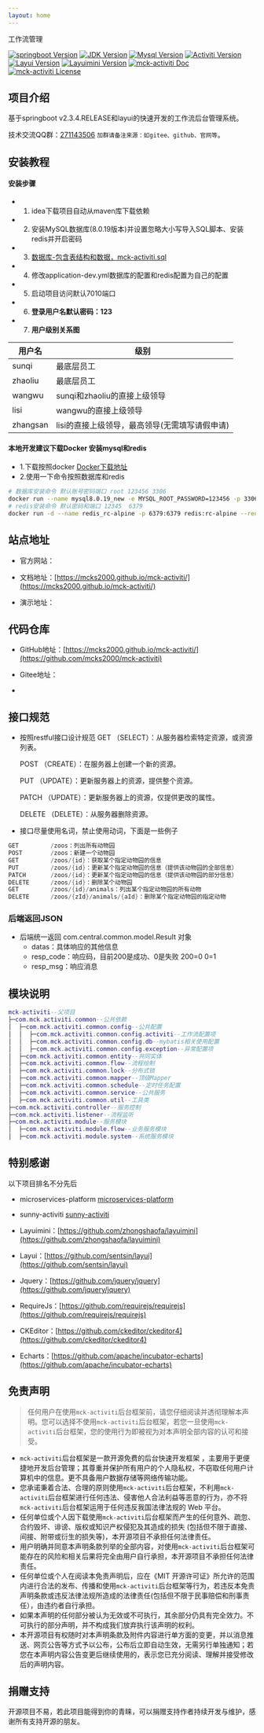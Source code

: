 ```yaml
---
layout: home
---
```


工作流管理

[![springboot Version](https://img.shields.io/badge/springboot-%3E=2.3.4.RELEASE-brightgreen.svg?maxAge=2592000&color=yellow)](https://spring.io/projects/spring-boot)
[![JDK Version](https://img.shields.io/badge/JDK-%3E=1.8.0_191-gread.svg?maxAge=2592000)](https://www.oracle.com/java/technologies/downloads/)
[![Mysql Version](https://img.shields.io/badge/mysql-%3E=8.0.19-brightgreen.svg?maxAge=2592000&color=orange)](https://www.mysql.com/)
[![Activiti Version](https://img.shields.io/badge/Activiti-=5.22.0-brightgreen.svg?maxAge=2592000)](https://www.activiti.org/)
[![Layui Version](https://img.shields.io/badge/layui-=2.5.5-brightgreen.svg?maxAge=2592000&color=critical)](https://github.com/sentsin/layui)
[![Layuimini Version](https://img.shields.io/badge/layuimini-%3E=2.0.4.2-brightgreen.svg?maxAge=2592000&color=ff69b4)](https://github.com/zhongshaofa/layuimini)
[![mck-activiti Doc](https://img.shields.io/badge/docs-passing-green.svg?maxAge=2592000)](https://mcks2000.github.io/mck-activiti/)
[![mck-activiti License](https://img.shields.io/badge/license-MIT-green?maxAge=2592000&color=blue)](https://github.com/mcks2000/mck-activiti/blob/main/LICENSE)

## 项目介绍

基于springboot v2.3.4.RELEASE和layui的快速开发的工作流后台管理系统。

技术交流QQ群：[271143506](https://jq.qq.com/?_wv=1027&k=yR07XYw1) `加群请备注来源：如gitee、github、官网等`。

## 安装教程

#### 安装步骤
- 1. idea下载项目自动从maven库下载依赖
- 2. 安装MySQL数据库(8.0.19版本)并设置忽略大小写导入SQL脚本、安装redis并开启密码
- 3. [数据库-包含表结构和数据，mck-activiti.sql](db/mck-activiti.sql)
- 4. 修改application-dev.yml数据库的配置和redis配置为自己的配置
- 5. 启动项目访问默认7010端口
- 6. **登录用户名默认密码：123**
- 7. **用户级别关系图**

| 用户名  | 级别               |
|-----|-------------------|
| sunqi  | 最底层员工|
| zhaoliu | 最底层员工             |
| wangwu | sunqi和zhaoliu的直接上级领导      |
| lisi | wangwu的直接上级领导      |
| zhangsan| lisi的直接上级领导，最高领导(无需填写请假申请)|

#### 本地开发建议下载Docker 安装mysql和redis

- 1.下载按照docker [Docker下载地址](https://www.docker.com/get-started/)
- 2.使用一下命令按照数据库和redis
```bash
# 数据库安装命令 默认账号密码端口 root 123456 3306
docker run --name mysql8.0.19_new -e MYSQL_ROOT_PASSWORD=123456 -p 3306:3306 -d mysql:8.0.19
# redis安装命令 默认密码和端口 12345  6379
docker run -d --name redis_rc-alpine -p 6379:6379 redis:rc-alpine --requirepass "123456"
```
## 站点地址

* 官方网站：

* 文档地址：[https://mcks2000.github.io/mck-activiti/](https://mcks2000.github.io/mck-activiti/)

* 演示地址：

## 代码仓库

* GitHub地址：[https://mcks2000.github.io/mck-activiti/](https://github.com/mcks2000/mck-activiti)

* Gitee地址：
*

## 接口规范

* 按照restful接口设计规范
  GET （SELECT）：从服务器检索特定资源，或资源列表。

  POST （CREATE）：在服务器上创建一个新的资源。

  PUT （UPDATE）：更新服务器上的资源，提供整个资源。

  PATCH （UPDATE）：更新服务器上的资源，仅提供更改的属性。

  DELETE （DELETE）：从服务器删除资源。

* 接口尽量使用名词，禁止使用动词，下面是一些例子

```java
GET         /zoos：列出所有动物园
POST        /zoos：新建一个动物园
GET         /zoos/{id}：获取某个指定动物园的信息
PUT         /zoos/{id}：更新某个指定动物园的信息（提供该动物园的全部信息）
PATCH       /zoos/{id}：更新某个指定动物园的信息（提供该动物园的部分信息）
DELETE      /zoos/{id}：删除某个动物园
GET         /zoos/{id}/animals：列出某个指定动物园的所有动物
DELETE      /zoos/{zId}/animals/{aId}：删除某个指定动物园的指定动物
```

### 后端返回JSON

* 后端统一返回 com.central.common.model.Result 对象
  * datas：具体响应的其他信息
  * resp_code：响应码，目前200是成功、0是失败   200=0  0=1
  * resp_msg：响应消息

## 模块说明

```lua
mck-activiti--父项目
├─com.mck.activiti.common--公共依赖
│  ├─com.mck.activiti.common.config--公共配置
│  │  ├─com.mck.activiti.common.config.activiti--工作流配置项
│  │  ├─com.mck.activiti.common.config.db--mybatis相关使用配置
│  │  ├─com.mck.activiti.common.config.exception--异常配置项
│  ├─com.mck.activiti.common.entity--共同实体
│  ├─com.mck.activiti.common.flow--流程绘制
│  ├─com.mck.activiti.common.lock--分布式锁
│  ├─com.mck.activiti.common.mapper--顶级Mapper
│  ├─com.mck.activiti.common.schedule--定时任务配置
│  ├─com.mck.activiti.common.service--公共服务
│  ├─com.mck.activiti.common.util--工具类
├─com.mck.activiti.controller--服务控制
├─com.mck.activiti.listener--流程监听
├─com.mck.activiti.module--服务模块
│  ├─com.mck.activiti.module.flow--业务服务模块
│  ├─com.mck.activiti.module.system--系统服务模块
```

## 特别感谢

以下项目排名不分先后
* microservices-platform [microservices-platform](https://gitee.com/zlt2000/microservices-platform)

* sunny-activiti [sunny-activiti](https://gitee.com/itsunny/sunny-activiti)

* Layuimini：[https://github.com/zhongshaofa/layuimini](https://github.com/zhongshaofa/layuimini)

* Layui：[https://github.com/sentsin/layui](https://github.com/sentsin/layui)

* Jquery：[https://github.com/jquery/jquery](https://github.com/jquery/jquery)

* RequireJs：[https://github.com/requirejs/requirejs](https://github.com/requirejs/requirejs)

* CKEditor：[https://github.com/ckeditor/ckeditor4](https://github.com/ckeditor/ckeditor4)

* Echarts：[https://github.com/apache/incubator-echarts](https://github.com/apache/incubator-echarts)

## 免责声明

>任何用户在使用`mck-activiti`后台框架前，请您仔细阅读并透彻理解本声明。您可以选择不使用`mck-activiti`后台框架，若您一旦使用`mck-activiti`后台框架，您的使用行为即被视为对本声明全部内容的认可和接受。

* `mck-activiti`后台框架是一款开源免费的后台快速开发框架 ，主要用于更便捷地开发后台管理；其尊重并保护所有用户的个人隐私权，不窃取任何用户计算机中的信息。更不具备用户数据存储等网络传输功能。
* 您承诺秉着合法、合理的原则使用`mck-activiti`后台框架，不利用`mck-activiti`后台框架进行任何违法、侵害他人合法利益等恶意的行为，亦不将`mck-activiti`后台框架运用于任何违反我国法律法规的 Web 平台。
* 任何单位或个人因下载使用`mck-activiti`后台框架而产生的任何意外、疏忽、合约毁坏、诽谤、版权或知识产权侵犯及其造成的损失 (包括但不限于直接、间接、附带或衍生的损失等)，本开源项目不承担任何法律责任。
* 用户明确并同意本声明条款列举的全部内容，对使用`mck-activiti`后台框架可能存在的风险和相关后果将完全由用户自行承担，本开源项目不承担任何法律责任。
* 任何单位或个人在阅读本免责声明后，应在《MIT 开源许可证》所允许的范围内进行合法的发布、传播和使用`mck-activiti`后台框架等行为，若违反本免责声明条款或违反法律法规所造成的法律责任(包括但不限于民事赔偿和刑事责任），由违约者自行承担。
* 如果本声明的任何部分被认为无效或不可执行，其余部分仍具有完全效力。不可执行的部分声明，并不构成我们放弃执行该声明的权利。
* 本开源项目有权随时对本声明条款及附件内容进行单方面的变更，并以消息推送、网页公告等方式予以公布，公布后立即自动生效，无需另行单独通知；若您在本声明内容公告变更后继续使用的，表示您已充分阅读、理解并接受修改后的声明内容。


## 捐赠支持

开源项目不易，若此项目能得到你的青睐，可以捐赠支持作者持续开发与维护，感谢所有支持开源的朋友。
